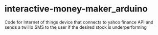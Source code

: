 # interactive-money-maker_arduino
Code for Internet of things device that connects to yahoo finance API and sends a twillio SMS to the user if the desired stock is underperforming
